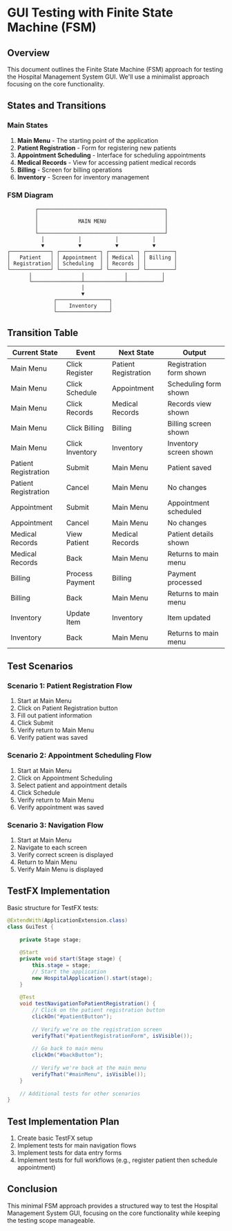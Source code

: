 # GUI Testing with Finite State Machine (FSM)

## Overview

This document outlines the Finite State Machine (FSM) approach for testing the Hospital Management System GUI. We'll use a minimalist approach focusing on the core functionality.

## States and Transitions

### Main States

1. **Main Menu** - The starting point of the application
2. **Patient Registration** - Form for registering new patients
3. **Appointment Scheduling** - Interface for scheduling appointments
4. **Medical Records** - View for accessing patient medical records
5. **Billing** - Screen for billing operations
6. **Inventory** - Screen for inventory management

### FSM Diagram

```
         ┌─────────────────────────────────────────┐
         │                                         │
         │             MAIN MENU                   │
         │                                         │
         └─────────────────────────────────────────┘
           │           │           │           │
           ▼           ▼           ▼           ▼
┌─────────────┐ ┌─────────────┐ ┌─────────┐ ┌─────────┐
│   Patient   │ │ Appointment │ │ Medical │ │ Billing │
│ Registration│ │ Scheduling  │ │ Records │ │         │
└─────────────┘ └─────────────┘ └─────────┘ └─────────┘
       │                │             │           │
       └────────────────┴─────────────┴───────────┘
                        │
                        ▼
               ┌─────────────────┐
               │    Inventory    │
               └─────────────────┘
```

## Transition Table

| Current State       | Event                  | Next State           | Output                  |
|---------------------|------------------------|----------------------|-------------------------|
| Main Menu           | Click Register         | Patient Registration | Registration form shown |
| Main Menu           | Click Schedule         | Appointment          | Scheduling form shown   |
| Main Menu           | Click Records          | Medical Records      | Records view shown      |
| Main Menu           | Click Billing          | Billing              | Billing screen shown    |
| Main Menu           | Click Inventory        | Inventory            | Inventory screen shown  |
| Patient Registration| Submit                 | Main Menu            | Patient saved           |
| Patient Registration| Cancel                 | Main Menu            | No changes              |
| Appointment         | Submit                 | Main Menu            | Appointment scheduled   |
| Appointment         | Cancel                 | Main Menu            | No changes              |
| Medical Records     | View Patient           | Medical Records      | Patient details shown   |
| Medical Records     | Back                   | Main Menu            | Returns to main menu    |
| Billing             | Process Payment        | Billing              | Payment processed       |
| Billing             | Back                   | Main Menu            | Returns to main menu    |
| Inventory           | Update Item            | Inventory            | Item updated            |
| Inventory           | Back                   | Main Menu            | Returns to main menu    |

## Test Scenarios

### Scenario 1: Patient Registration Flow
1. Start at Main Menu
2. Click on Patient Registration button
3. Fill out patient information
4. Click Submit
5. Verify return to Main Menu
6. Verify patient was saved

### Scenario 2: Appointment Scheduling Flow
1. Start at Main Menu
2. Click on Appointment Scheduling
3. Select patient and appointment details
4. Click Schedule
5. Verify return to Main Menu
6. Verify appointment was saved

### Scenario 3: Navigation Flow
1. Start at Main Menu
2. Navigate to each screen
3. Verify correct screen is displayed
4. Return to Main Menu
5. Verify Main Menu is displayed

## TestFX Implementation

Basic structure for TestFX tests:

```java
@ExtendWith(ApplicationExtension.class)
class GuiTest {
    
    private Stage stage;
    
    @Start
    private void start(Stage stage) {
        this.stage = stage;
        // Start the application
        new HospitalApplication().start(stage);
    }
    
    @Test
    void testNavigationToPatientRegistration() {
        // Click on the patient registration button
        clickOn("#patientButton");
        
        // Verify we're on the registration screen
        verifyThat("#patientRegistrationForm", isVisible());
        
        // Go back to main menu
        clickOn("#backButton");
        
        // Verify we're back at the main menu
        verifyThat("#mainMenu", isVisible());
    }
    
    // Additional tests for other scenarios
}
```

## Test Implementation Plan

1. Create basic TestFX setup
2. Implement tests for main navigation flows
3. Implement tests for data entry forms
4. Implement tests for full workflows (e.g., register patient then schedule appointment)

## Conclusion

This minimal FSM approach provides a structured way to test the Hospital Management System GUI, focusing on the core functionality while keeping the testing scope manageable. 